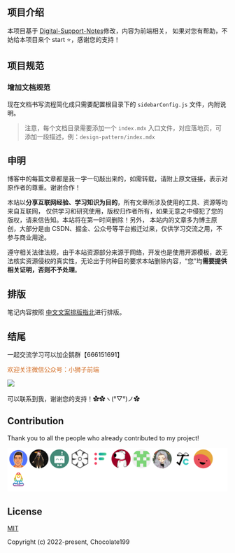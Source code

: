 ## 项目介绍

本项目基于 [Digital-Support-Notes](https://github.com/PatelN123/Digital-Support-Notes)修改，内容为前端相关， 如果对您有帮助，不妨给本项目来个 start ⭐️，感谢您的支持！


## 项目规范

### 增加文档规范

现在文档书写流程简化成只需要配置根目录下的 `sidebarConfig.js` 文件，内附说明。

> 注意，每个文档目录需要添加一个 `index.mdx` 入口文件，对应落地页，可添加一段描述，例：`design-pattern/index.mdx`


## 申明

博客中的每篇文章都是我一字一句敲出来的，如需转载，请附上原文链接，表示对原作者的尊重。谢谢合作！

本站以**分享互联网经验、学习知识为目的**，所有文章所涉及使用的工具、资源等均来自互联网， 仅供学习和研究使用，版权归作者所有，如果无意之中侵犯了您的版权，请来信告知。本站将在第一时间删除！另外， 本站内的文章多为博主原创，大部分是由 CSDN、掘金、公众号等平台搬迁过来，仅供学习交流之用，不参与商业用途。

遵守相关法律法规，由于本站资源部分来源于网络，开发也是使用开源模板，故无法核实资源侵权的真实性，无论出于何种目的要求本站删除内容，“您”均**需要提供相关证明，否则不予处理**。

## 排版

笔记内容按照 <a href="https://mazhuang.org/wiki/chinese-copywriting-guidelines/">中文文案排版指北</a>进行排版。

## 结尾

一起交流学习可以加企鹅群【666151691】


<font color=chocolate>欢迎关注微信公众号：小狮子前端</font>

![](https://img-blog.csdnimg.cn/img_convert/43c196751f4984c71011557d06e7e9b6.png)

可以联系到我，谢谢您的支持！✿✿ヽ(°▽°)ノ✿

## Contribution

Thank you to all the people who already contributed to my project!

<a href="https://github.com/LionCubFrontEnd/docs/graphs/contributors"><img src="https://github.com/LionCubFrontEnd/docs/blob/main/CONTRIBUTORS.svg" /></a>

## License

[MIT](https://opensource.org/licenses/MIT)

Copyright (c) 2022-present, Chocolate199
